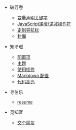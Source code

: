* 破万卷
  * [变量声明关键字](tech_articles/Variable-declaration-keyword.md)
  * [JavaScript递增/递减操作符](tech_articles/operator.md)
  * [定制导航栏](zh-cn/custom-navbar.md)
  * [封面](zh-cn/cover.md)


* 知冷暖
  * [配置项](zh-cn/configuration.md)
  * [主题](zh-cn/themes.md)
  * [使用插件](zh-cn/plugins.md)
  * [Markdown 配置](zh-cn/markdown.md)
  * [代码高亮](zh-cn/language-highlight.md)


* 寻伯乐
  * [resume](resume.md)



* 觅知音
  * [交个朋友](my_introduce.md)